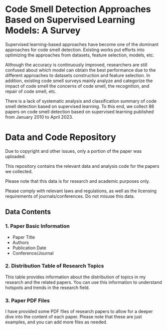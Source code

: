 # Code Smell Detection Approaches Based on Supervised Learning Models: A Survey
Supervised learning-based approaches have become one of the dominant approaches for code smell detection. Existing works put efforts into optimizing the approaches from datasets, feature selection, models, etc. 

Although the accuracy is continuously improved, researchers are still confused about which model can obtain the best performance due to the different approaches to datasets construction and feature selection. In addition, existing code smell surveys mainly analyze and categorize the impact of code smell the concerns of code smell, the recognition, and repair of code smell, etc. 

There is a lack of systematic analysis and classification summary of code smell detection based on supervised learning. To this end, we collect 86 papers on code smell detection based on supervised learning published from January 2010 to April 2023.

# Data and Code Repository
Due to copyright and other issues, only a portion of the paper was uploaded.

This repository contains the relevant data and analysis code for the papers we collected. 

Please note that this data is for research and academic purposes only. 

Please comply with relevant laws and regulations, as well as the licensing requirements of journals/conferences. Do not misuse this data.


## Data Contents

### 1. Paper Basic Information

- Paper Title
- Authors
- Publication Date
- Conference/Journal

### 2. Distribution Table of Research Topics

This table provides information about the distribution of topics in my research and the related papers. You can use this information to understand hotspots and trends in the research field.

### 3. Paper PDF Files

I have provided some PDF files of research papers to allow for a deeper dive into the content of each paper. Please note that these are just examples, and you can add more files as needed.


